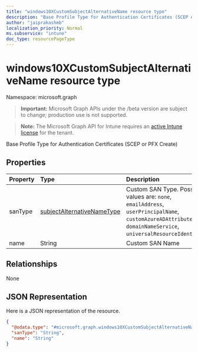 ```yaml
---
title: "windows10XCustomSubjectAlternativeName resource type"
description: "Base Profile Type for Authentication Certificates (SCEP or PFX Create)"
author: "jaiprakashmb"
localization_priority: Normal
ms.subservice: "intune"
doc_type: resourcePageType
---
```


# windows10XCustomSubjectAlternativeName resource type

Namespace: microsoft.graph

> **Important:** Microsoft Graph APIs under the /beta version are subject to change; production use is not supported.

> **Note:** The Microsoft Graph API for Intune requires an [active Intune license](https://go.microsoft.com/fwlink/?linkid=839381) for the tenant.

Base Profile Type for Authentication Certificates (SCEP or PFX Create)

## Properties
|Property|Type|Description|
|:---|:---|:---|
|sanType|[subjectAlternativeNameType](../resources/intune-shared-subjectalternativenametype.md)|Custom SAN Type. Possible values are: `none`, `emailAddress`, `userPrincipalName`, `customAzureADAttribute`, `domainNameService`, `universalResourceIdentifier`.|
|name|String|Custom SAN Name|

## Relationships
None

## JSON Representation
Here is a JSON representation of the resource.
<!-- {
  "blockType": "resource",
  "@odata.type": "microsoft.graph.windows10XCustomSubjectAlternativeName"
}
-->
``` json
{
  "@odata.type": "#microsoft.graph.windows10XCustomSubjectAlternativeName",
  "sanType": "String",
  "name": "String"
}
```

